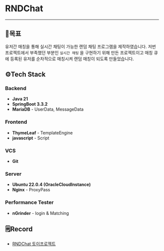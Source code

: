 # RNDChat
<hr>

## 🎯목표
유저간 매칭을 통해 실시간 채팅이 가능한 랜덤 채팅 프로그램을 제작하였습니다.
저번 프로젝트에서 부족했던 부분인 `실시간 채팅` 을 구현하기 위해 만든 프로젝트이고 매칭 큐에 등록된 유저를 순차적으로 매칭시켜 랜덤 매칭이 되도록 만들었습니다.

## ⚙️Tech Stack
### Backend
* **Java 21**
* **SpringBoot 3.3.2**
* **MariaDB** - UserData, MessageData
### Frontend
* **ThymeLeaf** - TemplateEngine
* **javascript** - Script
### VCS
* **Git**
### Server
* **Ubuntu 22.0.4 (OracleCloudInstance)**
* **Nginx** - ProxyPass
### Performance Tester
* **nGrinder** - login & Matching


## 🗒️Record
* [RNDChat 토이프로젝트](https://velog.io/@qwerty55558/RNDChat-%ED%86%A0%EC%9D%B4%ED%94%84%EB%A1%9C%EC%A0%9D%ED%8A%B8)